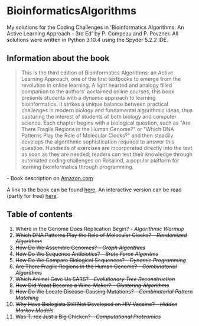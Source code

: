# BioinformaticsAlgorithms
 My solutions for the Coding Challenges in 'Bioinformatics Algorithms: An Active Learning Approach - 3rd Ed' by P. Compeau and P. Pevzner. All solutions were written in Python 3.10.4 using the Spyder 5.2.2 IDE.

## Information about the book
 > This is the third edition of Bioinformatics Algorithms: an Active Learning Approach, one of the first textbooks to emerge from the revolution in online learning. A light hearted and analogy filled companion to the authors' acclaimed online courses, this book presents students with a dynamic approach to learning bioinformatics. It strikes a unique balance between practical challenges in modern biology and fundamental algorithmic ideas, thus capturing the interest of students of both biology and computer science. Each chapter begins with a biological question, such as "Are There Fragile Regions in the Human Genome?" or "Which DNA Patterns Play the Role of Molecular Clocks?" and then steadily develops the algorithmic sophistication required to answer this question. Hundreds of exercises are incorporated directly into the text as soon as they are needed; readers can test their knowledge through automated coding challenges on Rosalind, a popular platform for learning bioinformatics through programming.
 
 \- Book description on [Amazon.com](https://www.amazon.com/BIOINFORMATICS-ALGORITHMS-Phillip-Compeau-dp-0990374637/dp/0990374637/)
 
 A link to the book can be found [here](https://www.bioinformaticsalgorithms.org/read-the-book). An interactive version can be read (partly for free) [here](https://stepik.org/course/55789).

## Table of contents

1. Where in the Genome Does Replication Begin? - *Algorithmic Warmup*
2. ~~Which DNA Patterns Play the Role of Molecular Clocks? - *Randomized Algorithms*~~
3. ~~How Do We Assemble Genomes? - *Graph Algorithms*~~
4. ~~How Do We Sequence Antibiotics?  - *Brute Force Algoritms*~~
5. ~~How Do We Compare Biological Sequences? - *Dynamic Programming*~~
6. ~~Are There Fragile Regions in the Human Genome? - *Combinatorial Algorithms*~~
7. ~~Which Animal Gave Us SARS? - *Evolutionary Tree Reconstruction*~~
8. ~~How Did Yeast Become a Wine-Maker? - *Clustering Algorithms*~~
9. ~~How Do We Locate Disease-Causing Mutations? - *Combinatorial Pattern Matching*~~
10. ~~Why Have Biologists Still Not Developed an HIV Vaccine? - *Hidden Markov Models*~~
11. ~~Was T. rex Just a Big Chicken? - *Computational Proteomics*~~
